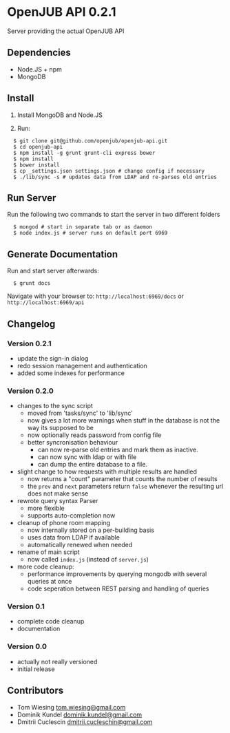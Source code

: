 # OpenJUB API 0.2.1

Server providing the actual OpenJUB API

## Dependencies
- Node.JS + npm
- MongoDB

## Install

1. Install MongoDB and Node.JS 

2. Run:

```
  $ git clone git@github.com/openjub/openjub-api.git
  $ cd openjub-api
  $ npm install -g grunt grunt-cli express bower
  $ npm install
  $ bower install
  $ cp _settings.json settings.json # change config if necessary
  $ ./lib/sync -s # updates data from LDAP and re-parses old entries
```

## Run Server

Run the following two commands to start the server in two different folders

```
  $ mongod # start in separate tab or as daemon
  $ node index.js # server runs on default port 6969
```

## Generate Documentation

Run and start server afterwards:

```
  $ grunt docs
```

Navigate with your browser to: `http://localhost:6969/docs` or `http://localhost:6969/api`

## Changelog
### Version 0.2.1
* update the sign-in dialog
* redo session management and authentication
* added some indexes for performance
### Version 0.2.0
* changes to the sync script
  * moved from 'tasks/sync' to 'lib/sync'
  * now gives a lot more warnings when stuff in the database is not the way its supposed to be
  * now optionally reads password from config file
  * better syncronisation behaviour
    * can now re-parse old entries and mark them as inactive. 
    * can now sync with ldap or with file
    * can dump the entire database to a file. 
* slight change to how requests with multiple results are handled
  * now returns a "count" parameter that counts the number of results
  * the ```prev``` and ```next``` parameters return ```false``` whenever the resulting url does not make sense
* rewrote query syntax Parser
  * more flexible
  * supports auto-completion now
* cleanup of phone room mapping
  * now internally stored on a per-building basis
  * uses data from LDAP if available
  * automatically renewed when needed
* rename of main script
  * now called ```index.js``` (instead of ```server.js```)
* more code cleanup:
  * performance improvements by querying mongodb with several queries at once
  * code seperation between REST parsing and handling of queries
### Version 0.1
* complete code cleanup
* documentation

### Version 0.0
* actually not really versioned
* initial release

## Contributors
- Tom Wiesing <tom.wiesing@gmail.com>
- Dominik Kundel <dominik.kundel@gmail.com>
- Dmitrii Cuclescin <dmitrii.cucleschin@gmail.com>
